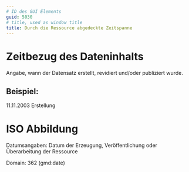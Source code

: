```yaml
---
# ID des GUI Elements
guid: 5030
# title, used as window title
title: Durch die Ressource abgedeckte Zeitspanne
---
```


# Zeitbezug des Dateninhalts

Angabe, wann der Datensatz erstellt, revidiert und/oder publiziert wurde.

## Beispiel:

11.11.2003 Erstellung

# ISO Abbildung

Datumsangaben: Datum der Erzeugung, Veröffentlichung oder Überarbeitung der Ressource

Domain: 362 (gmd:date)
